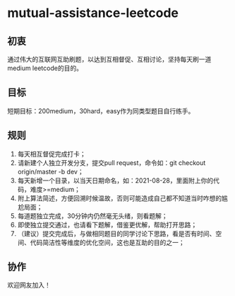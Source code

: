 # mutual-assistance-leetcode

## 初衷

通过伟大的互联网互助刷题，以达到互相督促、互相讨论，坚持每天刷一道medium leetcode的目的。  

## 目标

短期目标：200medium，30hard，easy作为同类型题目自行练手。 

## 规则

1. 每天相互督促完成打卡；
2. 请新建个人独立开发分支，提交pull request，命令如：git checkout origin/master -b dev；
3. 每天新增一个目录，以当天日期命名，如：2021-08-28，里面附上你的代码，难度>=medium；
4. 附上算法简述，方便回溯时候温故，否则可能造成自己都不知道当时咋想的尴尬局面；
5. 每道题独立完成，30分钟内仍然毫无头绪，则看题解；
6. 即使独立提交通过，也请看下题解，借鉴更优解，帮助打开思路；
7. （建议）提交完成后，与做相同题目的同学讨论下思路，看是否有时间、空间、代码简洁性等维度的优化空间，这也是互助的目的之一；

## 协作
欢迎网友加入！
